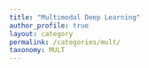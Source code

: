 ```yaml
---
title: "Multimodal Deep Learning"
author_profile: true
layout: category
permalink: /categories/mult/
taxonomy: MULT
---
```

